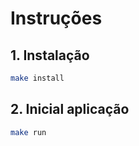 # Instruções

## 1. Instalação
```bash
make install
```
## 2. Inicial aplicação
```bash
make run
```
